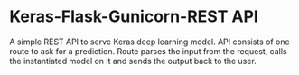 # Keras-Flask-Gunicorn-REST API
A simple REST API to serve Keras deep learning model. API consists of one route to ask for a prediction.
Route parses the input from the request, calls the instantiated model on it and sends the output back to the user.
